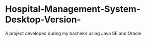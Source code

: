 # Hospital-Management-System-Desktop-Version-
A project developed during my bachelor using Java SE and Oracle
